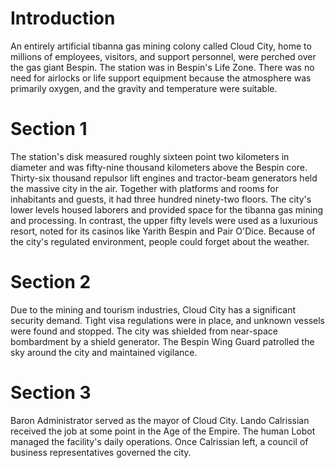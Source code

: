 # Introduction
An entirely artificial tibanna gas mining colony called Cloud City, home to millions of employees, visitors, and support personnel, were perched over the gas giant Bespin.
The station was in Bespin's Life Zone.
There was no need for airlocks or life support equipment because the atmosphere was primarily oxygen, and the gravity and temperature were suitable.

# Section 1
The station's disk measured roughly sixteen point two kilometers in diameter and was fifty-nine thousand kilometers above the Bespin core.
Thirty-six thousand repulsor lift engines and tractor-beam generators held the massive city in the air.
Together with platforms and rooms for inhabitants and guests, it had three hundred ninety-two floors.
The city's lower levels housed laborers and provided space for the tibanna gas mining and processing.
In contrast, the upper fifty levels were used as a luxurious resort, noted for its casinos like Yarith Bespin and Pair O'Dice.
Because of the city's regulated environment, people could forget about the weather.



# Section 2
Due to the mining and tourism industries, Cloud City has a significant security demand.
Tight visa regulations were in place, and unknown vessels were found and stopped.
The city was shielded from near-space bombardment by a shield generator.
The Bespin Wing Guard patrolled the sky around the city and maintained vigilance.



# Section 3
Baron Administrator served as the mayor of Cloud City.
Lando Calrissian received the job at some point in the Age of the Empire.
The human Lobot managed the facility's daily operations.
Once Calrissian left, a council of business representatives governed the city.